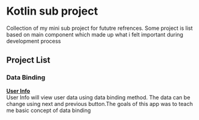 # Kotlin sub project
 Collection of my mini sub project for fututre refrences. Some project is list based on main component which made up what i felt important during development process

## Project List
### Data Binding
**[User Info](https://github.com/iz-hafiz/Kotlin-sub-project/tree/main/Data%20Binding%20(Basic)/UserInfoDataBinding)**  
User Info will view user data using data binding method. The data can be change using next and previous button.The goals of this app was to teach me basic concept of data binding
